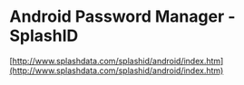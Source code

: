 <!--
id: 480270441
link: http://tumblr.atmos.org/post/480270441/android-password-manager-splashid
slug: android-password-manager-splashid
date: Sun Mar 28 2010 16:31:41 GMT-0700 (PDT)
publish: 2010-03-028
tags: 
title: Android Password Manager - SplashID
-->


Android Password Manager - SplashID
===================================

[http://www.splashdata.com/splashid/android/index.htm](http://www.splashdata.com/splashid/android/index.htm)

